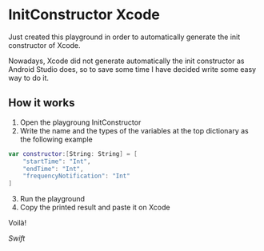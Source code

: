 # InitConstructor Xcode

Just created this playground in order to automatically generate the init constructor of Xcode. 

Nowadays, Xcode did not generate automatically the init constructor as Android Studio does, so to save some time I have decided write some easy way to do it.

## How it works

1. Open the playgroung InitConstructor
2. Write the name and the types of the variables at the top dictionary as the following example

```swift
var constructor:[String: String] = [
    "startTime": "Int",
    "endTime": "Int",
    "frequencyNotification": "Int"
]
```

3. Run the playground
4. Copy the printed result and paste it on Xcode

Voilà!

*Swift*
